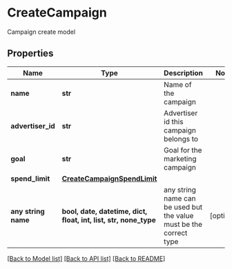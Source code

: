 # CreateCampaign

Campaign create model

## Properties
Name | Type | Description | Notes
------------ | ------------- | ------------- | -------------
**name** | **str** | Name of the campaign | 
**advertiser_id** | **str** | Advertiser id this campaign belongs to | 
**goal** | **str** | Goal for the marketing campaign | 
**spend_limit** | [**CreateCampaignSpendLimit**](CreateCampaignSpendLimit.md) |  | 
**any string name** | **bool, date, datetime, dict, float, int, list, str, none_type** | any string name can be used but the value must be the correct type | [optional]

[[Back to Model list]](../README.md#documentation-for-models) [[Back to API list]](../README.md#documentation-for-api-endpoints) [[Back to README]](../README.md)


